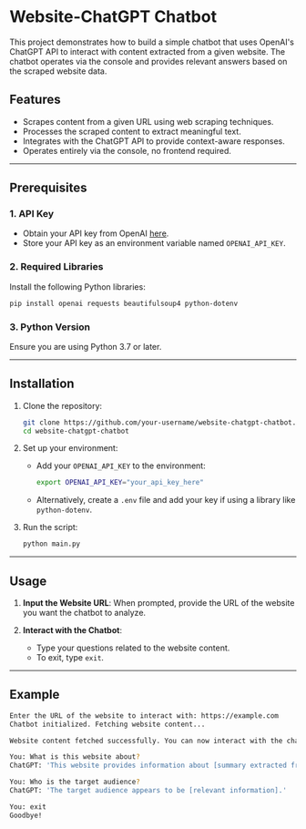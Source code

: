 # Website-ChatGPT Chatbot

This project demonstrates how to build a simple chatbot that uses OpenAI's ChatGPT API to interact with content extracted from a given website. The chatbot operates via the console and provides relevant answers based on the scraped website data.

## Features
- Scrapes content from a given URL using web scraping techniques.
- Processes the scraped content to extract meaningful text.
- Integrates with the ChatGPT API to provide context-aware responses.
- Operates entirely via the console, no frontend required.

---

## Prerequisites

### 1. API Key
- Obtain your API key from OpenAI [here](https://platform.openai.com/).
- Store your API key as an environment variable named `OPENAI_API_KEY`.

### 2. Required Libraries
Install the following Python libraries:

```bash
pip install openai requests beautifulsoup4 python-dotenv
```

### 3. Python Version
Ensure you are using Python 3.7 or later.

---

## Installation

1. Clone the repository:
   ```bash
   git clone https://github.com/your-username/website-chatgpt-chatbot.git
   cd website-chatgpt-chatbot
   ```

2. Set up your environment:
   - Add your `OPENAI_API_KEY` to the environment:
     ```bash
     export OPENAI_API_KEY="your_api_key_here"
     ```
   - Alternatively, create a `.env` file and add your key if using a library like `python-dotenv`.

3. Run the script:
   ```bash
   python main.py
   ```

---

## Usage

1. **Input the Website URL**:
   When prompted, provide the URL of the website you want the chatbot to analyze.

2. **Interact with the Chatbot**:
   - Type your questions related to the website content.
   - To exit, type `exit`.

---

## Example

```bash
Enter the URL of the website to interact with: https://example.com
Chatbot initialized. Fetching website content...

Website content fetched successfully. You can now interact with the chatbot. Type 'exit' to quit.

You: What is this website about?
ChatGPT: 'This website provides information about [summary extracted from website content].'

You: Who is the target audience?
ChatGPT: 'The target audience appears to be [relevant information].'

You: exit
Goodbye!
```
